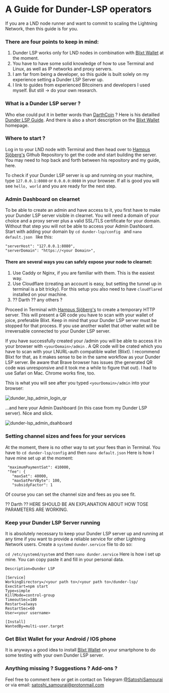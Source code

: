 # **A Guide for Dunder-LSP operators**

If you are a LND node runner and want to commit to scaling the Lightning Network, then this guide is for you.

### There are four points to keep in mind: 
1) Dunder LSP works only for LND nodes in combination with [Blixt Wallet](https://blixtwallet.github.io/) at the moment.
2) You have to have some solid knowledge of how to use Terminal and Linux, as well as IP networks and proxy servers.
3) I am far from being a developer, so this guide is built solely on my experience setting a Dunder LSP Server up.
4) I link to guides from experienced Bitcoiners and developers I used myself. But still -> do your own research.


### What is a Dunder LSP server ?
Who else could put it in better words than [DarthCoin](https://darthcoin.substack.com/) ? Here is his detailled [Dunder LSP Guide](https://darthcoin.substack.com/p/dunder-lsp-and-lightning-box-provider). And there is also a short description on the [Blixt Wallet](https://blixtwallet.github.io/) homepage.

### Where to start ?
Log in to your LND node with Terminal and then head over to [Hampus Sjöberg's](https://github.com/hsjoberg/dunder-lsp) Github Repository to get the code and start building the server. You may need to hop back and forth between his repository and my guide, here.

To check if your Dunder LSP server is up and running on your machine, type ` 127.0.0.1:8080 ` or ` 0.0.0.0:8080 ` in your browser. If all is good you will see ` hello, world ` and you are ready for the next step.

### Admin Dashboard on clearnet
To be able to create an admin and have access to it, you first have to make your Dunder LSP server visible in clearnet. You will need a domain of your choice and a proxy server plus a valid SSL/TLS certificate for your domain.
Without that step you will not be able to access your Admin Dashboard. Start with adding your domain by `cd dunder-lsp/config ` and  `nano default.json `
like this:

```"env": "development",
"serverHost": "127.0.0.1:8080",
"serverDomain": "https://<your Domain>",
```

#### There are several ways you can safely expose your node to clearnet:
1)  Use Caddy or Nginx, if you are familiar with them. This is the easiest way.
2)  Use Cloudflare (creating an account is easy, but setting the tunnel up in terminal is a bit tricky). For this setup you also need to have ` cloudflared ` installed on your machine.
4)  ?? Darth ?? any others ?

Proceed in Terminal with [Hampus Sjöberg's](https://github.com/hsjoberg/dunder-lsp) to create a temporary HTTP server. This will present a QR code you have to scan with your wallet of joice, preferable Blixt. Keep in mind that your Dunder LSP server must be stopped for that process. If you use another wallet that other wallet will be irreversable connected to your Dunder LSP server.  

If you have successfully created your /admin you will be able to access it in your browser with ` <yourDomain>/admin ` . A QR code will be crated which you have to scan with your LNURL-auth compatible wallet (Blixt). I recommend Blixt for that, as it makes sense to be in the same workflow as your Dunder LSP server. Be aware that Brave browser has issues (the generated QR code was unresponsive and it took me a while to figure that out). I had to use Safari on Mac. Chrome works fine, too.

This is what you will see after you typed ` <yourDomain>/admin ` into your browser:

![dunder_lsp_admin_login_qr](https://github.com/Satoshi-Samourai/dunder-lsp-operators-guide/assets/130285815/fec34e4d-ff42-4184-a1ab-d3a7dd77e697)

...and here your Admin Dashboard (in this case from my Dunder LSP server). Nice and slick.

![dunder-lsp_admin_dsahboard](https://github.com/Satoshi-Samourai/dunder-lsp-operators-guide/assets/130285815/acb1e903-5dd6-4c0c-a9f8-bcf81bc0258c)


### Setting channel sizes and fees for your services
At the moment, there is no other way to set your fees than in Terminal. You have to ` cd dunder-lsp/config ` and then ` nano default.json `
Here is how I have mine set up at the moment:

 ```"minimumPaymentMultiplier": 5,
  "maximumPaymentSat": 410000,
  "fee": {
    "maxSat": 40000,
    "maxSatPerVByte": 100,
    "subsidyFactor": 1
```

Of course you can set the channel size and fees as you see fit.

?? Darth ?? HERE SHOULD BE AN EXPLANATION ABOUT HOW TOSE PARAMETERS ARE WORKING.

### Keep your Dunder LSP Server running
It is absolutely necessary to keep your Dunder LSP server up and running at any time if you want to provide a reliable service for other Lightning Network users. Create a ` systemd ` ` dunder.service ` file to do so:

` cd /etc/systemd/system ` and then ` nano dunder.service ` Here is how i set up mine. You can copy paste it and fill in your personal data.


```[Unit]
Description=Dunder LSP

[Service]
WorkingDirectory=/<your path to>/<your path to>/dunder-lsp/
ExecStart=npm start
Type=simple
KillMode=control-group
TimeoutSec=180
Restart=always
RestartSec=60
User=<your username>

[Install]
WantedBy=multi-user.target
```

### Get Blixt Wallet for your Android / IOS phone
It is anyways a good idea to install [Blixt Wallet](https://blixtwallet.github.io/) on your smartphone to do some testing with your own Dunder LSP server.

 
### Anything missing ? Suggestions ? Add-ons ?
Feel free to comment here or get in contact on Telegram [@SatoshiSamourai](https://t.me/SatoshiSamourai) or via email: satoshi_samourai@protonmail.com
